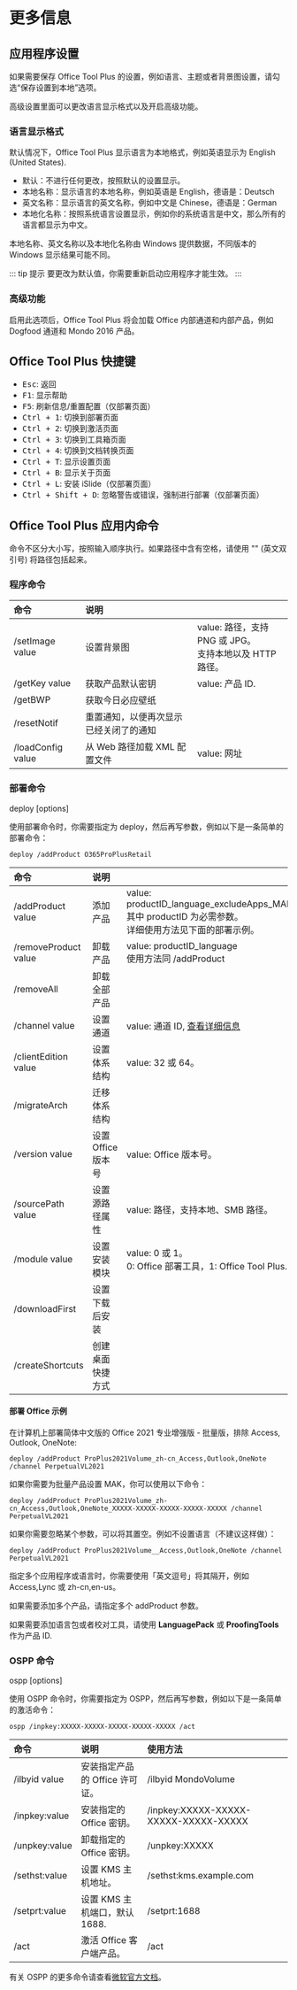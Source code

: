 # 更多信息

## 应用程序设置

如果需要保存 Office Tool Plus 的设置，例如语言、主题或者背景图设置，请勾选“保存设置到本地”选项。

高级设置里面可以更改语言显示格式以及开启高级功能。

### 语言显示格式

默认情况下，Office Tool Plus 显示语言为本地格式，例如英语显示为 English (United States).

- 默认：不进行任何更改，按照默认的设置显示。
- 本地名称：显示语言的本地名称，例如英语是 English，德语是：Deutsch
- 英文名称：显示语言的英文名称，例如中文是 Chinese，德语是：German
- 本地化名称：按照系统语言设置显示，例如你的系统语言是中文，那么所有的语言都显示为中文。

本地名称、英文名称以及本地化名称由 Windows 提供数据，不同版本的 Windows 显示结果可能不同。

::: tip 提示
要更改为默认值，你需要重新启动应用程序才能生效。
:::

### 高级功能

启用此选项后，Office Tool Plus 将会加载 Office 内部通道和内部产品，例如 Dogfood 通道和 Mondo 2016 产品。

## Office Tool Plus 快捷键

- <kbd>Esc</kbd>: 返回
- <kbd>F1</kbd>: 显示帮助
- <kbd>F5</kbd>: 刷新信息/重置配置（仅部署页面）
- <kbd>Ctrl + 1</kbd>: 切换到部署页面
- <kbd>Ctrl + 2</kbd>: 切换到激活页面
- <kbd>Ctrl + 3</kbd>: 切换到工具箱页面
- <kbd>Ctrl + 4</kbd>: 切换到文档转换页面
- <kbd>Ctrl + T</kbd>: 显示设置页面
- <kbd>Ctrl + B</kbd>: 显示关于页面
- <kbd>Ctrl + L</kbd>: 安装 iSlide（仅部署页面）
- <kbd>Ctrl + Shift + D</kbd>: 忽略警告或错误，强制进行部署（仅部署页面）

## Office Tool Plus 应用内命令

命令不区分大小写，按照输入顺序执行。如果路径中含有空格，请使用 "" (英文双引号) 将路径包括起来。

### 程序命令

| 命令 | 说明 |  |
| :-- | :-- | :-- |
| /setImage value | 设置背景图 | value: 路径，支持 PNG 或 JPG。<br>支持本地以及 HTTP 路径。 |
| /getKey value | 获取产品默认密钥 | value: 产品 ID. |
| /getBWP | 获取今日必应壁纸 |  |
| /resetNotif | 重置通知，以便再次显示已经关闭了的通知 | |
| /loadConfig value | 从 Web 路径加载 XML 配置文件 | value: 网址 |

### 部署命令

deploy [options]

使用部署命令时，你需要指定为 deploy，然后再写参数，例如以下是一条简单的部署命令：

``` batch
deploy /addProduct O365ProPlusRetail
```

| 命令 | 说明 |  |
| :-- | :-- | :-- |
| /addProduct value | 添加产品 | value: productID_language_excludeApps_MAK<br>其中 productID 为必需参数。<br>详细使用方法见下面的部署示例。 |
| /removeProduct value | 卸载产品 | value: productID_language<br>使用方法同 /addProduct |
| /removeAll | 卸载全部产品 |  |
| /channel value | 设置通道 | value: 通道 ID, [查看详细信息](https://docs.microsoft.com/zh-cn/deployoffice/office-deployment-tool-configuration-options#channel-attribute-part-of-add-element) |
| /clientEdition value | 设置体系结构 | value: 32 或 64。 |
| /migrateArch | 迁移体系结构 |  |
| /version value | 设置 Office 版本号 | value: Office 版本号。 |
| /sourcePath value | 设置源路径属性 | value: 路径，支持本地、SMB 路径。 |
| /module value | 设置安装模块 | value: 0 或 1。<br>0: Office 部署工具，1: Office Tool Plus. |
| /downloadFirst | 设置下载后安装 |  |
| /createShortcuts | 创建桌面快捷方式 |  |

#### 部署 Office 示例

在计算机上部署简体中文版的 Office 2021 专业增强版 - 批量版，排除 Access, Outlook, OneNote:

``` batch
deploy /addProduct ProPlus2021Volume_zh-cn_Access,Outlook,OneNote /channel PerpetualVL2021
```

如果你需要为批量产品设置 MAK，你可以使用以下命令：

``` batch
deploy /addProduct ProPlus2021Volume_zh-cn_Access,Outlook,OneNote_XXXXX-XXXXX-XXXXX-XXXXX-XXXXX /channel PerpetualVL2021
```

如果你需要忽略某个参数，可以将其置空。例如不设置语言（不建议这样做）：

``` batch
deploy /addProduct ProPlus2021Volume__Access,Outlook,OneNote /channel PerpetualVL2021
```

指定多个应用程序或语言时，你需要使用「英文逗号」将其隔开，例如 Access,Lync 或 zh-cn,en-us。

如果需要添加多个产品，请指定多个 addProduct 参数。

如果需要添加语言包或者校对工具，请使用 **LanguagePack** 或 **ProofingTools** 作为产品 ID.

### OSPP 命令

ospp [options]

使用 OSPP 命令时，你需要指定为 OSPP，然后再写参数，例如以下是一条简单的激活命令：

``` batch
ospp /inpkey:XXXXX-XXXXX-XXXXX-XXXXX-XXXXX /act
```

| 命令 | 说明 | 使用方法 |
| :-- | :-- | :-- |
| /ilbyid value | 安装指定产品的 Office 许可证。 | /ilbyid MondoVolume |
| /inpkey:value | 安装指定的 Office 密钥。 | /inpkey:XXXXX-XXXXX-XXXXX-XXXXX-XXXXX |
| /unpkey:value | 卸载指定的 Office 密钥。 | /unpkey:XXXXX |
| /sethst:value | 设置 KMS 主机地址。 | /sethst:kms.example.com |
| /setprt:value | 设置 KMS 主机端口，默认 1688. | /setprt:1688 |
| /act | 激活 Office 客户端产品。 | /act |

有关 OSPP 的更多命令请查看[微软官方文档](https://docs.microsoft.com/zh-cn/deployoffice/vlactivation/tools-to-manage-volume-activation-of-office)。
